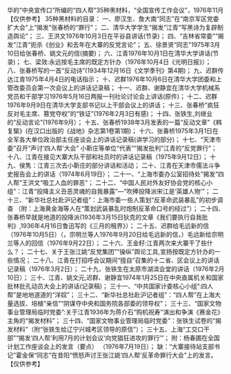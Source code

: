 华的“中央宣传口”所编的“四人帮”35种黑材料，“全国宣传工作会议”，1976年11月【仅供参考】
35种黑材料的目录：
一、廖汉生、詹大南“同志”在“南京军区党委扩大会”上“揭发”张春桥的“罪行”；
二、清华大学学生“揭发”江青“写黑诗为复辟制造舆论”；
三、王洪文1976年10月3日在平谷县讲话(节录)；
四、“吉林省常委”“揭发”江青“扼杀《创业》和去年在大寨的反党言论”；
五、徐景贤“同志”1975年3月10日给张春桥、姚文元的信(摘要)；
六、江青1976年10月1日在清华大学讲话(节录)；
七、梁效:永远按毛主席的既定方针办（1976年10月4日《光明日报》）；
八、张春桥写的一首“反动诗”(1934年12月16日《文学季刊》第4期)；
九、迟群传达江青1975年4月4日的电话指示；
十、迟群1976年10月6日在清华大学团委和上管改委员会第一次会议上的讲话记录稿；
十一、迟群、谢静宜在清华大学机械系党员和干部学习1976年5月16日两报一刊社论讨论会上讲话(原件)；
十二、迟群1976年9月9日在清华大学支部书记以上干部会议上的讲话；
十三、张春桥“疯狂反对毛主席、篡党夺权”的“铁证”(1976年2月3日有感)；
十四、张铁生,刘继业的“反动言论”(1976年9月）；
十五、张春桥1938年3月发表的一篇“反动文章”《韩复榘》(在汉口出版的《战地》杂志第1卷第1期)；
十六、张春桥1975年3月1日在全军各大单位政治部主任座谈会上的讲话记录稿(讲学习的部分)；
十七、“天津市委”召开“声讨‘四人帮’大会” 小靳庄等单位“代表”“揭发批判”江青的“反党罪行”；
十八、江青在接见大寨大队干部和社员时的讲话记录稿（1975年9月12日）；
十九、侯隽：江青三次去小靳庄的部分讲话和活动；
二十、江青在天津市儒法斗争史报告会上的讲话（1974年6月19日）；
二十一、“上海市委办公室招待处”揭发“四人帮”王洪文“吸工人血的罪恶”；
二十二、“中国人民对外友好协会党的核心小组”：江青“投降主义丑恶灵魂的自我暴露”—“吹捧投降派宋江是‘英雄人物’”；
二十三、“新华社总社赴沪记者组”：上海市委一些人策划“反革命武装暴乱”的初步调查 （附：上海黄金海等人在“策划武装暴乱时炮制反革命口号的经过”）；
二十四、张春桥早就是地道的投降派(1936年3月15日狄克的文章《我们要执行自我批判》,1936年4月16日鲁迅写的《三月的租界》）；
二十五、迟群给毛远新的信（1976年10月5日）（，宗明兰等人1976年9月20日给毛远新的信，）毛远新给宗明兰等人的回信（1976年9月22日）；
二十六、王金籽:江青两次来大寨干了些什么？；
二十七、关于王张江姚“反党集团”“操纵”舆论工具,宣扬按既定方针办的一些情况；
二十八、江青在打招呼会议期间“擅自”召集的十二省、区会议上的讲话记录稿（1976年3月2日）；
二十九、张铁生在太原市湖滨会堂的讲话（1976年2月10日）；
三十、江青、姚文元,迟群、谢静宜1974年1月25日在中央直属机关和国家批林批孔动员大会上的讲话(记录稿)；
三十一、“中共国家计委核心小组”:四人帮”是地地道道的“洋奴”；
三十二、“新华社总社赴沪记者组”：“四人帮”在上海大量选拔、培植“亲信”“阴谋夺中央和国务院各部委的领导权”；
三十三、“国家文物事业管理局临时党委”:关于江青1936年为蒋介石“购机祝寿”演出和争演《赛金花》主角的“揭发材料”；
三十四、“国家文物事业管理局临时党委”：张铁生试卷的“揭发材料”（附“张铁生给辽宁兴城考区领导的原信”）；
三十五、上海“工交口干部”“揭发‘四人帮’利用7月的计划会议‘向党猖狂进攻的罪行’”；
附：杨春圃在全国计划工作座谈会上的发言（要点） （1976年7月19日）；
缺：“大寨接待站支部书记”霍金保“同志”在昔阳“愤怒声讨王张江姚‘四人帮’反革命罪行大会”上的发言。【仅供参考】
